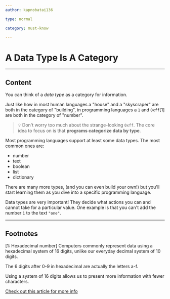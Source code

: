 ```yaml
---
author: kapnobatai136

type: normal

category: must-know

---
```


# A Data Type Is A Category

---
## Content

You can think of a *data type* as a category for information.

Just like how in most human languages a "house" and a "skyscraper" are both in the category of "building", in programming languages a `1` and `0xff`[1] are both in the category of "number".

> 💡 Don't worry too much about the strange-looking `0xff`. The core idea to focus on is that **programs categorize data by type**.

Most programming languages support at least some data types. The most common ones are:
- number
- text
- boolean
- list
- dictionary

There are many more types, (and you can even build your own!) but you'll start learning them as you dive into a specific programming language.

Data types are very important! They decide what actions you can and cannot take for a particular value. One example is that you can't add the number `1` to the text `"one"`.

---
## Footnotes

[1: Hexadecimal number]
Computers commonly represent data using a hexadecimal system of 16 digits, unlike our everyday decimal system of 10 digits.

The 6 digits after 0-9 in hexadecimal are actually the letters a-f.

Using a system of 16 digits allows us to present more information with fewer characters.

[Check out this article for more info](https://medium.com/@savas/why-do-we-use-hexadecimal-d6d80b56f026)